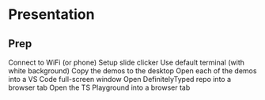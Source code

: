 
# Presentation

## Prep

Connect to WiFi (or phone)
Setup slide clicker
Use default terminal (with white background)
Copy the demos to the desktop
Open each of the demos into a VS Code full-screen window
Open DefinitelyTyped repo into a browser tab
Open the TS Playground into a browser tab
